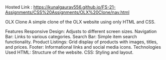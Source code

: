 Hosted Link : https://kunalgaurav556.github.io/FS-21-Assignments/CSS%20Assignments/OLX%20Clone/nav.html




OLX Clone
A simple clone of the OLX website using only HTML and CSS.

Features
Responsive Design: Adjusts to different screen sizes.
Navigation Bar: Links to various categories.
Search Bar: Simple item search functionality.
Product Listings: Grid display of products with images, titles, and prices.
Footer: Informational links and social media icons.
Technologies Used
HTML: Structure of the website.
CSS: Styling and layout.

